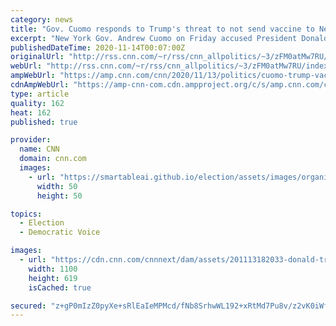 ```yaml
---
category: news
title: "Gov. Cuomo responds to Trump's threat to not send vaccine to New York: 'He tries to bully people'"
excerpt: "New York Gov. Andrew Cuomo on Friday accused President Donald Trump of trying to use a potential coronavirus vaccine to intimidate him following Trump's assertion that Cuomo would hold up vaccine distribution in the state for political reasons.\n    \n"
publishedDateTime: 2020-11-14T00:07:00Z
originalUrl: "http://rss.cnn.com/~r/rss/cnn_allpolitics/~3/zFM0atMw7RU/index.html"
webUrl: "http://rss.cnn.com/~r/rss/cnn_allpolitics/~3/zFM0atMw7RU/index.html"
ampWebUrl: "https://amp.cnn.com/cnn/2020/11/13/politics/cuomo-trump-vaccine-new-york-bully-cnntv/index.html"
cdnAmpWebUrl: "https://amp-cnn-com.cdn.ampproject.org/c/s/amp.cnn.com/cnn/2020/11/13/politics/cuomo-trump-vaccine-new-york-bully-cnntv/index.html"
type: article
quality: 162
heat: 162
published: true

provider:
  name: CNN
  domain: cnn.com
  images:
    - url: "https://smartableai.github.io/election/assets/images/organizations/cnn.com-50x50.jpg"
      width: 50
      height: 50

topics:
  - Election
  - Democratic Voice

images:
  - url: "https://cdn.cnn.com/cnnnext/dam/assets/201113182033-donald-trump-andrew-cuomo-split-for-video-super-tease.jpg"
    width: 1100
    height: 619
    isCached: true

secured: "z+gP0mIzZ0pyXe+sRlEaIeMPMcd/fNb8SrhwWL192+xRtMd7Pu8v/z2vK0iWf+XbDuswLy7GNHDMPtmDC3oaS5LasoIdEdYUnZBNcA8lFITCVhlNo1yKLZ8RuZ+dPvP5ysB7jEt+6GsRnRLmXl40woxPjIFWxxjagt4Oztwu8QTaJZ8XLrh9c4k+YlhxSZXbxWOTFZHa2oanRZVEcZCGgEIB9kaHuGMV3qgvtCIPgXWuuCdXMuOrT14sHJVaULu4A0XnXbh2abrzyvjSt8m/Kakm/IR9+wTfn6PDtmT6rHHKatr5B26tQPSCcBB+xSzuXAu9Qn1Lse0zvQpcZ5YtB02j7HSDOv2vkZ80OnyPs2s=;pnju1gxP69QxTkq1+Cxr7Q=="
---
```


